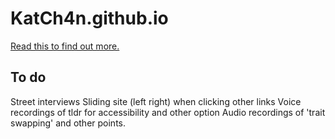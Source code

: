 # KatCh4n.github.io

<a href="https://katch4n.github.io">Read this to find out more.</a>


To do
------
Street interviews
Sliding site (left right) when clicking other links
Voice recordings of tldr for accessibility and other option
Audio recordings of 'trait swapping' and other points.



